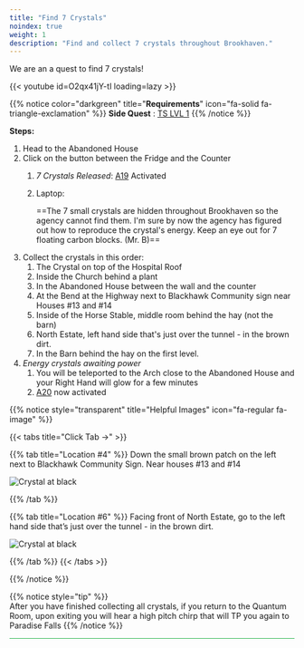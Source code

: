 ```yaml
---
title: "Find 7 Crystals"
noindex: true
weight: 1
description: "Find and collect 7 crystals throughout Brookhaven."
---
```


We are an a quest to find 7 crystals!

{{< youtube id=O2qx41jY-tI loading=lazy >}}


{{% notice color="darkgreen" title="**Requirements**" icon="fa-solid fa-triangle-exclamation"  %}}
**Side Quest** : [TS LVL 1](/lore/special_tools/ts_lvl1)
{{% /notice %}}

**Steps:**

1. Head to the Abandoned House
2. Click on the button between the Fridge and the Counter
	1. _7 Crystals Released_: [A19](/casebook/light_panel#a19) Activated
	2. Laptop:
	
		==The 7 small crystals are hidden throughout Brookhaven so the agency cannot find them. I'm sure by now the agency has figured out how to reproduce the crystal's energy. Keep an eye out for 7 floating carbon blocks. (Mr. B)==
3. Collect the crystals in this order: 
	1. The Crystal on top of the Hospital Roof
	2. Inside the Church behind a plant
	3. In the Abandoned House between the wall and the counter
	4. At the Bend at the Highway next to Blackhawk Community sign near Houses #13 and #14
	5. Inside of the Horse Stable, middle room behind the hay (not the barn)
	6. North Estate, left hand side that's just over the tunnel - in the brown dirt.
	7. In the Barn behind the hay on the first level.
4. _Energy crystals awaiting power_
	1. You will be teleported to the Arch close to the Abandoned House and your Right Hand will glow for a few minutes
	2. [A20](/casebook/light_panel#a20) now activated




{{% notice style="transparent" title="Helpful Images" icon="fa-regular fa-image" %}}

{{< tabs title="Click Tab ->" >}}

{{% tab title="Location #4" %}}
Down the small brown patch on the left next to Blackhawk Community Sign. Near houses #13 and #14

![Crystal at black](/images/bh/a19-collect-bend.jpg)


{{% /tab %}}

{{% tab title="Location #6" %}}
Facing front of North Estate, go to the left hand side that’s just over the tunnel - in the brown dirt.

![Crystal at black](/images/bh/a19-collect-northestate.jpg)

{{% /tab %}}
{{< /tabs >}}

{{% /notice %}}

{{% notice style="tip" %}}	
After you have finished collecting all crystals, if you return to the Quantum Room, upon exiting you will hear a high pitch chirp that will TP you again to Paradise Falls
{{% /notice %}}

<hr style="background-color: #28b44c" size=8>
